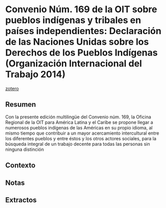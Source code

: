 # Convenio Núm. 169 de la OIT sobre pueblos indígenas y tribales en países independientes: Declaración de las Naciones Unidas sobre los Derechos de los Pueblos Indígenas (Organización Internacional del Trabajo 2014)

[zotero](zotero://select/items/@oit2014)

## Resumen

Con la presente edición multilingüe del Convenio núm. 169, la Oficina Regional de la OIT para América Latina y el Caribe se propone llegar a numerosos pueblos indígenas de las Américas en su propio idioma, al mismo tiempo que contribuir a un mayor acercamiento intercultural entre los diferentes pueblos y entre éstos y los otros actores sociales, para la búsqueda integral de un trabajo decente para todas las personas sin ninguna distinción

## Contexto

## Notas

## Extractos
